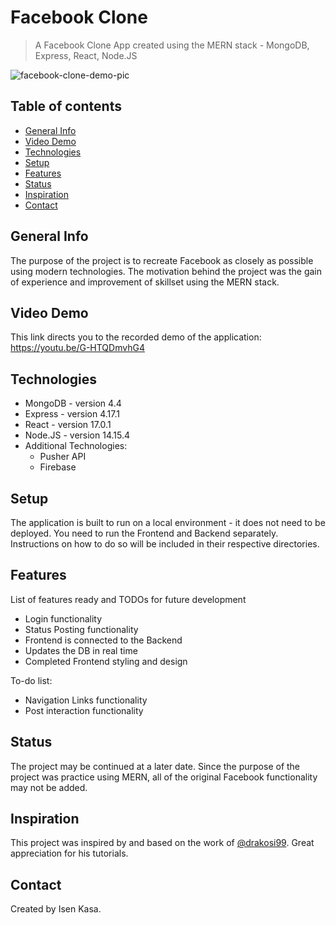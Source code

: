 # Facebook Clone
> A Facebook Clone App created using the MERN stack - MongoDB, Express, React, Node.JS

![facebook-clone-demo-pic](https://user-images.githubusercontent.com/65561129/116451517-2cdd7f00-a822-11eb-8a5f-b0c1b4cf698e.png)

## Table of contents
* [General Info](#general-info)
* [Video Demo](#video-demo)
* [Technologies](#technologies)
* [Setup](#setup)
* [Features](#features)
* [Status](#status)
* [Inspiration](#inspiration)
* [Contact](#contact)

## General Info
The purpose of the project is to recreate Facebook as closely as possible using modern technologies. The motivation behind the project was the gain of experience and improvement of skillset using the MERN stack.

## Video Demo
This link directs you to the recorded demo of the application: https://youtu.be/G-HTQDmvhG4

## Technologies
* MongoDB - version 4.4
* Express - version 4.17.1
* React - version 17.0.1
* Node.JS - version 14.15.4
* Additional Technologies:
  * Pusher API
  * Firebase

## Setup
The application is built to run on a local environment - it does not need to be deployed. You need to run the Frontend and Backend separately. Instructions on how to do so will be included in their respective directories.

## Features
List of features ready and TODOs for future development
* Login functionality
* Status Posting functionality
* Frontend is connected to the Backend
* Updates the DB in real time
* Completed Frontend styling and design

To-do list:
* Navigation Links functionality
* Post interaction functionality

## Status
The project may be continued at a later date. Since the purpose of the project was practice using MERN, all of the original Facebook functionality may not be added.

## Inspiration
This project was inspired by and based on the work of [@drakosi99](https://github.com/drakosi99). Great appreciation for his tutorials.

## Contact
Created by Isen Kasa.
